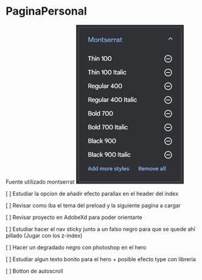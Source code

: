 # PaginaPersonal

Fuente utilizado montserrat
![Captura de fuentes disponibles](./src/ToReadme/Montserrat.png)

[ ] Estudiar la opcion de añadir efecto parallax en el header del index

[ ] Revisar como iba el tema del preload y la siguiente pagina a cargar

[ ] Revisar proyecto en AdobeXd para poder orientarte

[ ] Estudiar hacer el nav sticky junto a un falso negro para que se quede ahí pillado (Jugar con los z-index)

[ ] Hacer un degradado negro con photoshop en el hero

[ ] Estudiar algun texto bonito para el hero + posible efecto type con libreria

[ ] Botton de autoscroll
